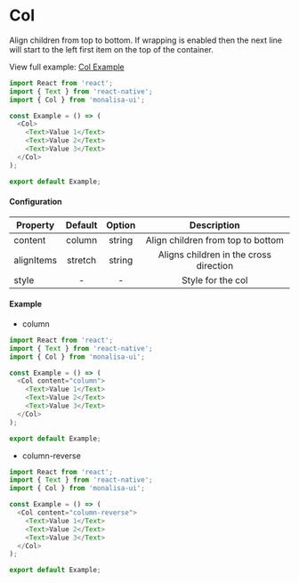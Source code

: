 # Col

Align children from top to bottom. 
If wrapping is enabled then the next line will start to the left first item on the top of the container.

View full example: [Col Example](https://github.com/tuantvk/monalisa-ui/blob/master/example/Col/index.js)

```javascript
import React from 'react';
import { Text } from 'react-native';
import { Col } from 'monalisa-ui';

const Example = () => (
  <Col>
    <Text>Value 1</Text>
    <Text>Value 2</Text>
    <Text>Value 3</Text>
  </Col>
);

export default Example;
```

#### Configuration

| Property      | Default       | Option    | Description  |
| ------------- |:-------------:|:---------:|:------------:|
| content       | column        | string    | Align children from top to bottom |
| alignItems    | stretch       | string    | Aligns children in the cross direction |
| style         | -             | -         | Style for the col |


#### Example

- column

```javascript
import React from 'react';
import { Text } from 'react-native';
import { Col } from 'monalisa-ui';

const Example = () => (
  <Col content="column">
    <Text>Value 1</Text>
    <Text>Value 2</Text>
    <Text>Value 3</Text>
  </Col>
);

export default Example;
```

- column-reverse

```javascript
import React from 'react';
import { Text } from 'react-native';
import { Col } from 'monalisa-ui';

const Example = () => (
  <Col content="column-reverse">
    <Text>Value 1</Text>
    <Text>Value 2</Text>
    <Text>Value 3</Text>
  </Col>
);

export default Example;
```